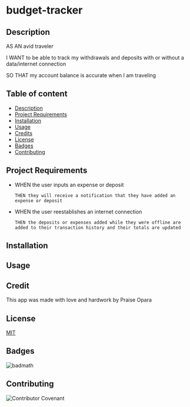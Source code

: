 # budget-tracker

## Description

AS AN avid traveler

I WANT to be able to track my withdrawals and deposits with or without a data/internet connection

SO THAT my account balance is accurate when I am traveling 

## Table of content
* [Description](#description)
* [Project Requirements](#projectrequirements)
* [Installation](#installation)
* [Usage](#usage)
* [Credits](#credits)
* [License](#license)
* [Badges](#Badges)
* [Contributing](#contributing)

## Project Requirements

* WHEN the user inputs an expense or deposit
    
    `THEN they will receive a notification that they have added an expense or deposit`

* WHEN the user reestablishes an internet connection

    `THEN the deposits or expenses added while they were offline are added to their transaction history and their totals are updated`


## Installation

## Usage 

## Credit
This app was made with love and hardwork by Praise Opara

## License

[MIT](https://opensource.org/licenses/MIT)

## Badges

![badmath](https://img.shields.io/github/languages/top/nielsenjared/badmath)

## Contributing

![Contributor Covenant](https://img.shields.io/badge/Contributor%20Covenant-2.0-4baaaa.svg)